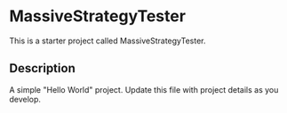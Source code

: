 # MassiveStrategyTester

This is a starter project called MassiveStrategyTester.

## Description
A simple "Hello World" project. Update this file with project details as you develop.
